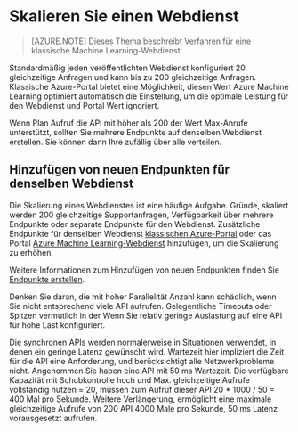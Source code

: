 <properties
   pageTitle="Skalierung Webdienst | Microsoft Azure"
   description="Erfahren Sie, wie einen Webdienst Parallelität und neue Endpunkte hinzufügen."
   services="machine-learning"
   documentationCenter=""
   authors="neerajkh"
   manager="srikants"
   editor="cgronlun"
   keywords="Azure-Computer lernen, Webdienste, operationalisierung, Skalierung, Endpunkt, Parallelität"
   />
<tags
   ms.service="machine-learning"
   ms.devlang="NA"
   ms.workload="data-services"
   ms.tgt_pltfrm="na"
   ms.topic="article"
   ms.date="10/05/2016"
   ms.author="neerajkh"/>

# <a name="scaling-a-web-service"></a>Skalieren Sie einen Webdienst

>[AZURE.NOTE] Dieses Thema beschreibt Verfahren für eine klassische Machine Learning-Webdienst. 

Standardmäßig jeden veröffentlichten Webdienst konfiguriert 20 gleichzeitige Anfragen und kann bis zu 200 gleichzeitige Anfragen. Klassische Azure-Portal bietet eine Möglichkeit, diesen Wert Azure Machine Learning optimiert automatisch die Einstellung, um die optimale Leistung für den Webdienst und Portal Wert ignoriert. 

Wenn Plan Aufruf die API mit höher als 200 der Wert Max-Anrufe unterstützt, sollten Sie mehrere Endpunkte auf denselben Webdienst erstellen. Sie können dann Ihre zufällig über alle verteilen.

## <a name="add-new-endpoints-for-same-web-service"></a>Hinzufügen von neuen Endpunkten für denselben Webdienst

Die Skalierung eines Webdienstes ist eine häufige Aufgabe. Gründe, skaliert werden 200 gleichzeitige Supportanfragen, Verfügbarkeit über mehrere Endpunkte oder separate Endpunkte für den Webdienst. Zusätzliche Endpunkte für denselben Webdienst [klassischen Azure-Portal](https://manage.windowsazure.com/) oder das Portal [Azure Machine Learning-Webdienst](https://services.azureml.net/) hinzufügen, um die Skalierung zu erhöhen.

Weitere Informationen zum Hinzufügen von neuen Endpunkten finden Sie [Endpunkte erstellen](machine-learning-create-endpoint.md).

Denken Sie daran, die mit hoher Parallelität Anzahl kann schädlich, wenn Sie nicht entsprechend viele API aufrufen. Gelegentliche Timeouts oder Spitzen vermutlich in der Wenn Sie relativ geringe Auslastung auf eine API für hohe Last konfiguriert.

Die synchronen APIs werden normalerweise in Situationen verwendet, in denen ein geringe Latenz gewünscht wird. Wartezeit hier impliziert die Zeit für die API eine Anforderung, und berücksichtigt alle Netzwerkprobleme nicht. Angenommen Sie haben eine API mit 50 ms Wartezeit. Die verfügbare Kapazität mit Schubkontrolle hoch und Max. gleichzeitige Aufrufe vollständig nutzen = 20, müssen zum Aufruf dieser API 20 * 1000 / 50 = 400 Mal pro Sekunde. Weitere Verlängerung, ermöglicht eine maximale gleichzeitige Aufrufe von 200 API 4000 Male pro Sekunde, 50 ms Latenz vorausgesetzt aufrufen.

<!--Image references-->
[1]: ./media/machine-learning-scaling-webservice/machlearn-1.png
[2]: ./media/machine-learning-scaling-webservice/machlearn-2.png
